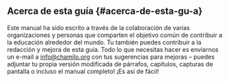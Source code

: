## Acerca de esta guía {#acerca-de-esta-gu-a}

Este manual ha sido escrito a través de la colaboración de varias organizaciones y personas que comparten el objetivo común de contribuir a la educación alrededor del mundo. Tu también puedes contribuir a la redacción y mejora de esta guía. Todo lo que necesitas hacer es enviarnos un e-mail a info@chamilo.org con tus sugerencias para mejoras – puedes adjuntar tu propia versión modificada de párrafos, capítulos, capturas de pantalla o incluso el manual completo! ¡Es así de fácil!